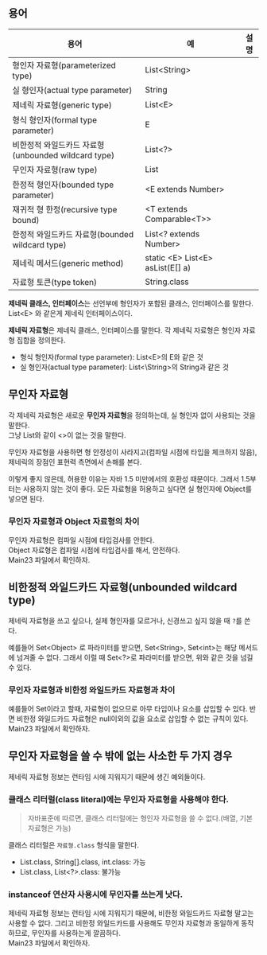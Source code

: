 ## 용어
| 용어 | 예 | 설명 |
| --- | --- | --- |
| 형인자 자료형(parameterized type) | List\<String\> |  |
| 실 형인자(actual type parameter) | String |  |
| 제네릭 자료형(generic type) | List\<E\> | |
| 형식 형인자(formal type parameter) | E | |
| 비한정적 와일드카드 자료형(unbounded wildcard type) | List\<?\> | |
| 무인자 자료형(raw type) | List | |
| 한정적 형인자(bounded type parameter) | \<E extends Number\> | |
| 재귀적 형 한정(recursive type bound) | \<T extends Comparable\<T\>\> | |
| 한정적 와일드카드 자료형(bounded wildcard type) | List\<? extends Number\> | |
| 제네릭 메서드(generic method) | static \<E\> List\<E\> asList(E[] a) | |
| 자료형 토큰(type token) | String.class |  |

**제네릭 클래스, 인터페이스**는 선언부에 형인자가 포함된 클래스, 인터페이스를 말한다.  
List\<E\> 와 같은게 제네릭 인터페이스이다.

**제네릭 자료형**은 제네릭 클래스, 인터페이스를 말한다. 
각 제네릭 자료형은 형인자 자료형 집합을 정의한다.  
* 형식 형인자(formal type parameter): List\<E\>의 E와 같은 것
* 실 형인자(actual type parameter): List<\String\>의 String과 같은 것

## 무인자 자료형
각 제네릭 자료형은 새로운 **무인자 자료형**을 정의하는데, 실 형인자 없이 사용되는 것을 말한다.  
그냥 List와 같이 \<\>이 없는 것을 말한다.

무인자 자료형을 사용하면 형 안정성이 사라지고(컴파일 시점에 타입을 체크하지 않음), 제네릭의 장점인 표현력
측면에서 손해를 본다.

이렇게 좋지 않은데, 허용한 이유는 자바 1.5 미만에서의 호환성 때문이다. 그래서 1.5부터는 사용하지
않는 것이 좋다. 모든 자료형을 허용하고 싶다면 실 형인자에 Object를 넣으면 된다.

### 무인자 자료형과 Object 자료형의 차이
무인자 자료형은 컴파일 시점에 타입검사를 안한다.  
Object 자료형은 컴파일 시점에 타입검사를 해서, 안전하다.  
Main23 파일에서 확인하자.

## 비한정적 와일드카드 자료형(unbounded wildcard type)
제네릭 자료형을 쓰고 싶으나, 실제 형인자를 모르거나, 신경쓰고 싶지 않을 때 `?`를 쓴다.  

예를들어 Set\<Object\> 로 파라미터를 받으면, Set\<String\>, Set\<int\>는 해당 메서드에 넘겨줄 수 없다.
그래서 이럴 때 Set\<?\>로 파라미터를 받으면, 위와 같은 것을 넘길 수 있다.

### 무인자 자료형과 비한정 와일드카드 자료형과 차이
예를들어 Set이라고 할때, 자료형이 없으므로 아무 타입이나 요소를 삽입할 수 있다.
반면 비한정 와일드카드 자료형은 null이외의 값을 요소로 삽입할 수 없는 규칙이 있다.  
Main23 파일에서 확인하자.

## 무인자 자료형을 쓸 수 밖에 없는 사소한 두 가지 경우
제네릭 자료형 정보는 런타임 시에 지워지기 때문에 생긴 예외들이다.

### 클래스 리터럴(class literal)에는 무인자 자료형을 사용해야 한다.
> 자바표준에 따르면, 클래스 리터럴에는 형인자 자료형을 쓸 수 없다.(배열, 기본 자료형은 가능)

클래스 리터럴은 `자료형.class` 형식을 말한다.
* List.class, String[].class, int.class: 가능  
* List<String>.class, List<?>.class: 불가능

### instanceof 연산자 사용시에 무인자를 쓰는게 낫다.
제네릭 자료형 정보는 런타임 시에 지워지기 때문에, 비한정 와일드카드 자료형 말고는 사용할 수 없다.
그리고 비한정 와일드카드를 사용해도 무인자 자료형과 동일하게 동작하므로, 무인자를 사용하는게 깔끔하다.  
Main23 파일에서 확인하자.